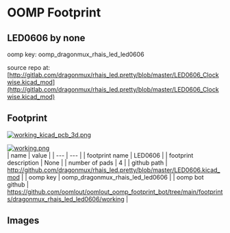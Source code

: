 # OOMP Footprint  
## LED0606  by none  
  
oomp key: oomp_dragonmux_rhais_led_led0606  
  
source repo at: [http://gitlab.com/dragonmux/rhais_led.pretty/blob/master/LED0606_Clockwise.kicad_mod](http://gitlab.com/dragonmux/rhais_led.pretty/blob/master/LED0606_Clockwise.kicad_mod)  
## Footprint  
  
[![working_kicad_pcb_3d.png](working_kicad_pcb_3d_600.png)](working_kicad_pcb_3d.png)  
  
[![working.png](working_600.png)](working.png)  
| name | value | 
| --- | --- | 
| footprint name | LED0606 | 
| footprint description | None | 
| number of pads | 4 | 
| github path | http://github.com/dragonmux/rhais_led.pretty/blob/master/LED0606.kicad_mod | 
| oomp key | oomp_dragonmux_rhais_led_led0606 | 
| oomp bot github | https://github.com/oomlout/oomlout_oomp_footprint_bot/tree/main/footprints/dragonmux_rhais_led_led0606/working | 
## Images  
